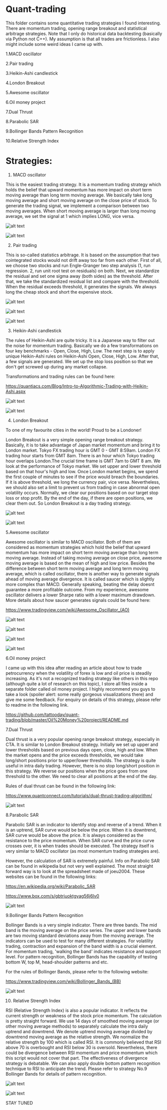 # Quant-trading

This folder contains some quantitative trading strategies I found interesting. There are momentum trading, opening range breakout and statistical arbitrage strategies. Note that I only do historical data backtesting (basically via Python not C++). My assumption is that all trades are frictionless. I also might include some weird ideas I came up with. 

1.MACD oscillator

2.Pair trading

3.Heikin-Ashi candlestick

4.London Breakout

5.Awesome oscillator

6.Oil money project

7.Dual Thrust

8.Parabolic SAR

9.Bollinger Bands Pattern Recognition

10.Relative Strength Index

# Strategies:

1. MACD oscillator

This is the easiest trading strategy. It is a momentum trading strategy which holds the belief that upward momentum has more impact on short term moving average than long term moving average. We basically take long moving average and short moving average on the close price of stock. To generate the trading signal, we implement a comparison between two moving averages. When short moving average is larger than long moving average, we set the signal at 1 which implies LONG, vice versa.

![alt text](https://github.com/tattooday/quant-trading/blob/master/preview/macd%20positions.png)

![alt text](https://github.com/tattooday/quant-trading/blob/master/preview/macd%20oscillator.png)

2. Pair trading

This is so-called statistics arbitrage. It is based on the assumption that two cointegrated stocks would not drift away too far from each other. First of all, we choose two stocks and run Engle-Granger two step analysis (1, run regression. 2, run unit root test on residuals) on both. Next, we standardize the residual and set one sigma away (both sides) as the threshold. After that, we take the standardized residual list and compare with the threshold. When the residual exceeds threshold, it generates the signals. We always long the cheap stock and short the expensive stock. 

![alt text](https://github.com/tattooday/quant-trading/blob/master/preview/pair%20trading%20eg%20two%20step.PNG)

![alt text](https://github.com/tattooday/quant-trading/blob/master/preview/pair%20trading%20z%20stats.png)

![alt text](https://github.com/tattooday/quant-trading/blob/master/preview/pair%20trading%20positions.png)

3. Heikin-Ashi candlestick

The rules of Heikin-Ashi are quite tricky. It is a Japanese way to filter out the noise for momentum trading. Basically we do a few transformations on four key benchmarks - Open, Close, High, Low. The next step is to apply unique Heikin-Ashi rules on Heikin-Ashi Open, Close, High, Low. After that, a few signals are generated. We set up the stop loss position so that we don't get screwed up during any market collapse.

Transformations and trading rules can be found here: 


https://quantiacs.com/Blog/Intro-to-Algorithmic-Trading-with-Heikin-Ashi.aspx

![alt text](https://github.com/tattooday/quant-trading/blob/master/preview/heikin-ashi%20positions.png)

![alt text](https://github.com/tattooday/quant-trading/blob/master/preview/heikin-ashi%20asset%20value.png)

4. London Breakout

To one of my favourite cities in the world! Proud to be a Londoner!

London Breakout is a very simple opening range breakout strategy. Basically, it is to take advantage of Japan market momentum and bring it to London market. Tokyo FX trading hour is GMT 0 - GMT 8:59am. London FX trading hour starts from GMT 8am. There is an hour which Tokyo trading hour overlaps London.The crucial time frame is GMT 7am to GMT 8 am. We look at the performance of Tokyo market. We set upper and lower threshold based on that hour's high and low. Once London market begins, we spend the first couple of minutes to see if the price would breach the boundaries. If it is above threshold, we long the currency pair, vice versa. Nevertheless, we should also set a limit to prevent us from trading in case abnormal open volatility occurs. Normally, we clear our positions based on our target stop loss or stop profit. By the end of the day, if there are open positions, we clear them out. So London Breakout is a day trading strategy.

![alt text](https://github.com/tattooday/quant-trading/blob/master/preview/london%20breakout%20positions.png)

![alt text](https://github.com/tattooday/quant-trading/blob/master/preview/london%20breakout%20thresholds.png)

5.Awesome oscillator

Awesome oscillator is similar to MACD oscillator. Both of them are considered as momentum strategies which hold the belief that upward momentum has more impact on short term moving average than long term moving average. Instead of taking moving average on close price, awesome moving average is based on the mean of high and low price. Besides the difference between short term moving average and long term moving average, which is called oscillator, there is another way to generate signals ahead of moving average divergence. It is called saucer which is slightly more complex than MACD. Generally speaking, beating the delay doesnt guarantee a more profitable outcome. From my experience, awesome oscillator delivers a lower Sharpe ratio with a lower maximum drawdown. More details about how saucer generates signals could be found here:

https://www.tradingview.com/wiki/Awesome_Oscillator_(AO)

![alt text](https://github.com/tattooday/quant-trading/blob/master/preview/awesome%20positions.png)

![alt text](https://github.com/tattooday/quant-trading/blob/master/preview/awesome%20oscillator.png)

![alt text](https://github.com/tattooday/quant-trading/blob/master/preview/awesome%20ma.png)

![alt text](https://github.com/tattooday/quant-trading/blob/master/preview/awesome%20asset.png)

6.Oil money project

I came up with this idea after reading an article about how to trade petrocurrency when the volatility of forex is low and oil price is steadily increasing. As it's not a recognized trading strategy like others in this repo (although quite a lot of research on this topic), I store all files inside a separate folder called oil money project. I highly recommend you guys to take a look (spoiler alert: some really gorgeous visualizations there) and give me some feedback. For enquiry on details of this strategy, please refer to readme in the following link.

https://github.com/tattooday/quant-trading/blob/master/Oil%20Money%20project/README.md

7.Dual Thrust

Dual thrust is a very popular opening range breakout strategy, especially in CTA. It is similar to London Breakout strategy. Initially we set up upper and lower thresholds based on previous days open, close, high and low. When the market opens and the price exceeds thresholds, we would take long/short positions prior to upper/lower thresholds. The strategy is quite useful in intra daily trading. However, there is no stop long/short position in this strategy. We reverse our positions when the price goes from one threshold to the other. We need to clear all positions at the end of the day.

Rules of dual thrust can be found in the following link:

https://www.quantconnect.com/tutorials/dual-thrust-trading-algorithm/

![alt text](https://github.com/tattooday/quant-trading/blob/master/preview/dual%20thrust%20positions.png)

8.Parabolic SAR

Parabolic SAR is an indicator to identify stop and reverse of a trend. When it is an uptrend, SAR curve would be below the price. When it is downtrend, SAR curve would be above the price. It is always considered as the resistance to the price momentum. When SAR curve and the price curve crosses over, it is when trades should be executed. The strategy itself is very similar to MACD oscillator (as most momentum trading strategies are). 

However, the calculation of SAR is extremely painful. Info on Parabolic SAR can be found in wikipedia but not very well explained. The most straight forward way is to look at the spreadsheet made of joeu2004. These websites can be found in the following links:

https://en.wikipedia.org/wiki/Parabolic_SAR

https://www.box.com/s/gbtrjuoktgyag56j6lv0

![alt text](https://github.com/tattooday/quant-trading/blob/master/preview/parabolic%20sar%20positions.png)

9.Bollinger Bands Pattern Recognition

Bollinger Bands is a very simple indicator. There are three bands. The mid band is the moving average on the price series. The upper and lower bands are two moving standard deviations away from the moving average. The indicators can be used to test for many different strategies. For volatility trading, contraction and expansion of the band width is a crucial element. For momentum trading, 'walking the band' indicates resistance and support level. For pattern recognition, Bollinger Bands has the capability of testing bottom W, top M, head-shoulder patterns and etc.

For the rules of Bollinger Bands, please refer to the following website:

https://www.tradingview.com/wiki/Bollinger_Bands_(BB)

![alt text](https://github.com/tattooday/quant-trading/blob/master/preview/bollinger%20bands%20positions.png)

10. Relative Strength Index

RSI (Relative Strength Index) is also a popular indicator. It reflects the current strength or weakness of the stock price momentum. The calculation is pretty straight forward. We use 14 days of smoothed moving average (or other moving average methods) to separately calculate the intra daily uptrend and downtrend. We denote uptrend moving average divided by downtrend moving average as the relative strength. We normalize the relative strength by 100 which is called RSI. It is commonly believed that RSI above 70 is overbought and RSI below 30 is oversold. Nevertheless, there could be divergence between RSI momentum and price momentum which this script would not cover that part. The effectiveness of divergence strategy is debatable. We can also apply double bottom pattern recognition technique to RSI to anticipate the trend. Please refer to strategy No.9 Bollinger Bands for details of pattern recognition.

![alt text](https://github.com/tattooday/quant-trading/blob/master/preview/rsi%20positions.png)

![alt text](https://github.com/tattooday/quant-trading/blob/master/preview/rsi%20oscillator.png)



STAY TUNED

